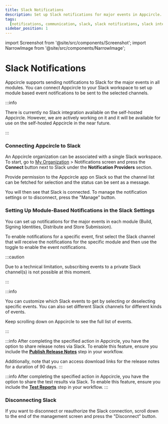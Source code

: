 ```yaml
---
title: Slack Notifications
description: Set up Slack notifications for major events in Appcircle. Enhance your team's communication with module-based alerts.
tags:
  [notifications, communication, slack, slack notifications, slack integration]
sidebar_position: 1
---
```


import Screenshot from '@site/src/components/Screenshot';
import NarrowImage from '@site/src/components/NarrowImage';

# Slack Notifications

Appcircle supports sending notifications to Slack for the major events in all modules. You can connect Appcircle to your Slack workspace to set up module based event notifications to be sent to the selected channels.

:::info

There is currently no Slack integration available on the self-hosted Appcircle. However, we are actively working on it and it will be available for use on the self-hosted Appcircle in the near future.

:::

### Connecting Appcircle to Slack

An Appcircle organization can be associated with a single Slack workspace. To start, go to [My Organization](/account/my-organization) > Notifications screen and press the **Connect** button next to Slack under the **Notification Providers** section.

<Screenshot url='https://cdn.appcircle.io/docs/assets/notifications-slack1.png' />

Provide permission to the Appcircle app on Slack so that the channel list can be fetched for selection and the status can be sent as a message.

<Screenshot url='https://cdn.appcircle.io/docs/assets/image (65).png' />

You will then see that Slack is connected. To manage the notification settings or to disconnect, press the "Manage" button.

<Screenshot url='https://cdn.appcircle.io/docs/assets/notifications-slack-manage.png' />

### Setting Up Module-Based Notifications in the Slack Settings

You can set up notifications for the major events in each module (Build, Signing Identities, Distribute and Store Submission).

To enable notifications for a specific event, first select the Slack channel that will receive the notifications for the specific module and then use the toggle to enable the event notifications.

:::caution

Due to a technical limitation, subscribing events to a private Slack channel(s) is not possible at this moment.

:::

:::info

You can customize which Slack events to get by selecting or deselecting specific events. You can also set different Slack channels for different kinds of events.

Keep scrolling down on Appcircle to see the full list of events.

:::

<Screenshot url='https://cdn.appcircle.io/docs/assets/be3113-slack1.png' />

:::info
After completing the specified action in Appcircle, you have the option to share release notes via Slack.
To enable this feature, ensure you include the [**Publish Release Notes**](https://docs.appcircle.io/workflows/common-workflow-steps/publish-release-notes/) step in your workflow.

Additionally, note that you can access download links for the release notes for a duration of 90 days.
:::

<Screenshot url='https://cdn.appcircle.io/docs/assets/2446-ReleaseNotesViaEmail.png' />

:::info
After completing the specified action in Appcircle, you have the option to share the test results via Slack.
To enable this feature, ensure you include the [**Test Reports**](https://docs.appcircle.io/continuous-testing/running-ios-unit-and-ui-tests#generating-test-report) step in your workflow.
:::

<Screenshot url='https://cdn.appcircle.io/docs/assets/2446-TestReportsViaEmail.png' />

### Disconnecting Slack

If you want to disconnect or reauthorize the Slack connection, scroll down to the end of the management screen and press the "Disconnect" button.

<Screenshot url='https://cdn.appcircle.io/docs/assets/be3113-slack2.png' />
